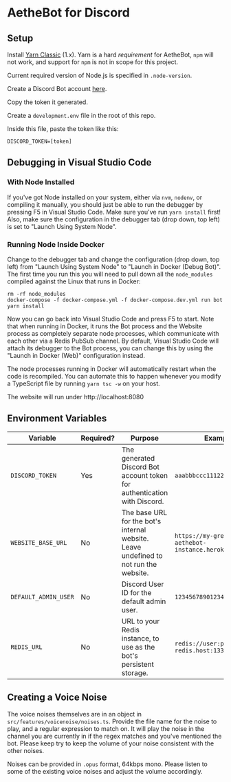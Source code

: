 # AetheBot for Discord

## Setup

Install [Yarn Classic](https://classic.yarnpkg.com) (1.x). Yarn is a hard
*requirement* for AetheBot, `npm` will not work, and support for `npm` is not in
scope for this project.

Current required version of Node.js is specified in `.node-version`.

Create a Discord Bot account 
[here](https://discordapp.com/developers/applications/me).

Copy the token it generated.

Create a `development.env` file in the root of this repo.

Inside this file, paste the token like this:

```
DISCORD_TOKEN=[token]
```

## Debugging in Visual Studio Code

### With Node Installed

If you've got Node installed on your system, either via `nvm`, `nodenv`, or
compiling it manually, you should just be able to run the debugger by pressing
F5 in Visual Studio Code. Make sure you've run `yarn install` first! Also, make
sure the configuration in the debugger tab (drop down, top left) is set to 
"Launch Using System Node".

### Running Node Inside Docker

Change to the debugger tab and change the configuration (drop down, top left)
from "Launch Using System Node" to "Launch in Docker (Debug Bot)". The first time 
you run this you will need to pull down all the `node_modules` compiled against 
the Linux that runs in Docker:

```
rm -rf node_modules
docker-compose -f docker-compose.yml -f docker-compose.dev.yml run bot yarn install
```

Now you can go back into Visual Studio Code and press F5 to start. Note that
when running in Docker, it runs the Bot process and the Website process as
completely separate node processes, which communicate with each other via a 
Redis PubSub channel. By default, Visual Studio Code will attach its debugger 
to the Bot process, you can change this by using the "Launch in Docker (Web)" 
configuration instead.

The node processes running in Docker will automatically restart when the code
is recompiled. You can automate this to happen whenever you modify a TypeScript
file by running `yarn tsc -w` on your host.

The website will run under http://localhost:8080

## Environment Variables


| Variable             | Required? | Purpose | Example |
| -------------------- | --------- | ------- | ------- |
| `DISCORD_TOKEN`      | Yes       | The generated Discord Bot account token for authentication with Discord. | `aaabbbccc111222333`|
| `WEBSITE_BASE_URL`   | No        | The base URL for the bot's internal website. Leave undefined to not run the website.| `https://my-great-aethebot-instance.herokuapp.com`
| `DEFAULT_ADMIN_USER` | No        | Discord User ID for the default admin user. | `12345678901234567` |
| `REDIS_URL`          | No        | URL to your Redis instance, to use as the bot's persistent storage. | `redis://user:password@my-redis.host:13337`|

## Creating a Voice Noise

The voice noises themselves are in an object in 
`src/features/voicenoise/noises.ts`. Provide the file name for the noise to
play, and a regular expression to match on. It will play the noise in the
channel you are currently in if the regex matches and you've mentioned the bot.
Please keep try to keep the volume of your noise consistent with the other
noises.

Noises can be provided in `.opus` format, 64kbps mono. Please listen to some of
the existing voice noises and adjust the volume accordingly.
